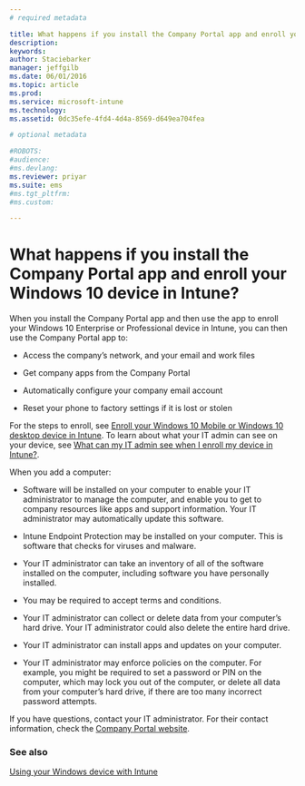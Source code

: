 ```yaml
---
# required metadata

title: What happens if you install the Company Portal app and enroll your Windows 10 device in Intune? | Microsoft Intune
description:
keywords:
author: Staciebarker
manager: jeffgilb
ms.date: 06/01/2016
ms.topic: article
ms.prod:
ms.service: microsoft-intune
ms.technology:
ms.assetid: 0dc35efe-4fd4-4d4a-8569-d649ea704fea

# optional metadata

#ROBOTS:
#audience:
#ms.devlang:
ms.reviewer: priyar
ms.suite: ems
#ms.tgt_pltfrm:
#ms.custom:

---
```



# What happens if you install the Company Portal app and enroll your Windows 10 device in Intune?

When you install the Company Portal app and then use the app to enroll your Windows 10 Enterprise  or Professional device in Intune, you can then use the Company Portal app to:

-   Access the company’s network, and your email and work files

-   Get company apps from the Company Portal

-   Automatically configure your company email account

-   Reset your phone to factory settings if it is lost or stolen

For the steps to enroll, see [Enroll your Windows 10 Mobile or Windows 10 desktop device in Intune](enroll-your-w10-phone-or-w10-pc-windows.md). To learn about what your IT admin can see on your device, see [What can my IT admin see when I enroll my device in Intune?](what-can-your-it-administrator-see-when-you-enroll-your-device-in-intune-windows.md).

When you add a computer:

-   Software will be installed on your computer to enable your IT administrator to manage the computer, and enable you to get to company resources like apps and support information. Your IT administrator may automatically update this software.

-   Intune Endpoint Protection may be installed on your computer. This is software that checks for viruses and malware.

-   Your IT administrator can take an inventory of all of the software installed on the computer, including software you have personally installed.

-   You may be required to accept terms and conditions.

-   Your IT administrator can collect or delete data from your computer’s hard drive. Your IT administrator could also delete the entire hard drive.

-   Your IT administrator can install apps and updates on your computer.

-   Your IT administrator may enforce policies on the computer. For example, you might be required to set a password or PIN on the computer, which may lock you out of the computer, or delete all data from your computer’s hard drive, if there are too many incorrect password attempts.

If you have questions, contact your IT administrator. For their contact information, check the [Company Portal website](http://portal.manage.microsoft.com).

### See also
[Using your Windows device with Intune](using-your-windows-device-with-intune.md)
